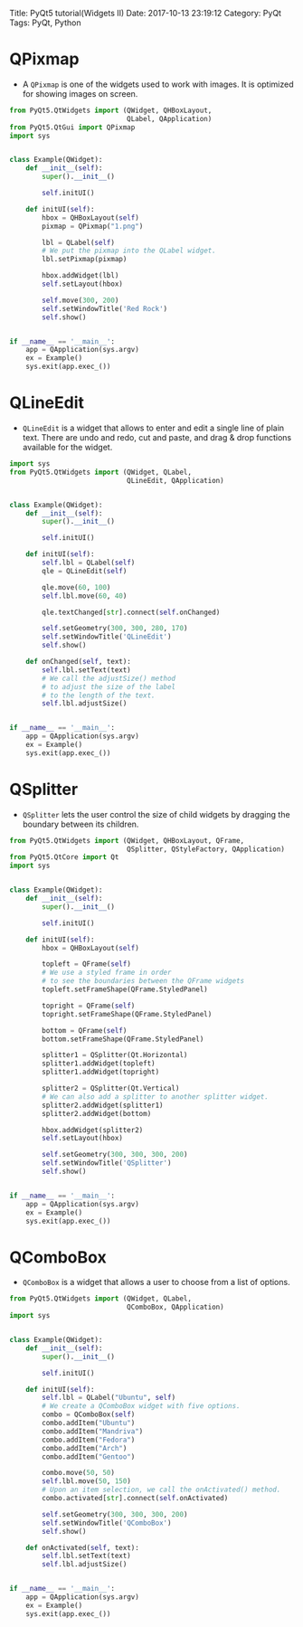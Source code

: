 Title: PyQt5 tutorial(Widgets II)
Date: 2017-10-13 23:19:12
Category: PyQt
Tags: PyQt, Python

QPixmap
=======

* A `QPixmap` is one of the widgets used to work with images. It is optimized for showing images on screen.

```python
from PyQt5.QtWidgets import (QWidget, QHBoxLayout,
                             QLabel, QApplication)
from PyQt5.QtGui import QPixmap
import sys


class Example(QWidget):
    def __init__(self):
        super().__init__()

        self.initUI()

    def initUI(self):
        hbox = QHBoxLayout(self)
        pixmap = QPixmap("1.png")

        lbl = QLabel(self)
        # We put the pixmap into the QLabel widget.
        lbl.setPixmap(pixmap)

        hbox.addWidget(lbl)
        self.setLayout(hbox)

        self.move(300, 200)
        self.setWindowTitle('Red Rock')
        self.show()


if __name__ == '__main__':
    app = QApplication(sys.argv)
    ex = Example()
    sys.exit(app.exec_())
```

QLineEdit
=========

* `QLineEdit` is a widget that allows to enter and edit a single line of plain text. There are undo and redo, cut and paste, and drag & drop functions available for the widget.

```python
import sys
from PyQt5.QtWidgets import (QWidget, QLabel,
                             QLineEdit, QApplication)


class Example(QWidget):
    def __init__(self):
        super().__init__()

        self.initUI()

    def initUI(self):
        self.lbl = QLabel(self)
        qle = QLineEdit(self)

        qle.move(60, 100)
        self.lbl.move(60, 40)

        qle.textChanged[str].connect(self.onChanged)

        self.setGeometry(300, 300, 280, 170)
        self.setWindowTitle('QLineEdit')
        self.show()

    def onChanged(self, text):
        self.lbl.setText(text)
        # We call the adjustSize() method
        # to adjust the size of the label
        # to the length of the text.
        self.lbl.adjustSize()


if __name__ == '__main__':
    app = QApplication(sys.argv)
    ex = Example()
    sys.exit(app.exec_())
```

QSplitter
=========

* `QSplitter` lets the user control the size of child widgets by dragging the boundary between its children.

```python
from PyQt5.QtWidgets import (QWidget, QHBoxLayout, QFrame,
                             QSplitter, QStyleFactory, QApplication)
from PyQt5.QtCore import Qt
import sys


class Example(QWidget):
    def __init__(self):
        super().__init__()

        self.initUI()

    def initUI(self):
        hbox = QHBoxLayout(self)

        topleft = QFrame(self)
        # We use a styled frame in order
        # to see the boundaries between the QFrame widgets
        topleft.setFrameShape(QFrame.StyledPanel)

        topright = QFrame(self)
        topright.setFrameShape(QFrame.StyledPanel)

        bottom = QFrame(self)
        bottom.setFrameShape(QFrame.StyledPanel)

        splitter1 = QSplitter(Qt.Horizontal)
        splitter1.addWidget(topleft)
        splitter1.addWidget(topright)

        splitter2 = QSplitter(Qt.Vertical)
        # We can also add a splitter to another splitter widget.
        splitter2.addWidget(splitter1)
        splitter2.addWidget(bottom)

        hbox.addWidget(splitter2)
        self.setLayout(hbox)

        self.setGeometry(300, 300, 300, 200)
        self.setWindowTitle('QSplitter')
        self.show()


if __name__ == '__main__':
    app = QApplication(sys.argv)
    ex = Example()
    sys.exit(app.exec_())
```

QComboBox
=========

* `QComboBox` is a widget that allows a user to choose from a list of options.

```python
from PyQt5.QtWidgets import (QWidget, QLabel,
                             QComboBox, QApplication)
import sys


class Example(QWidget):
    def __init__(self):
        super().__init__()

        self.initUI()

    def initUI(self):
        self.lbl = QLabel("Ubuntu", self)
        # We create a QComboBox widget with five options.
        combo = QComboBox(self)
        combo.addItem("Ubuntu")
        combo.addItem("Mandriva")
        combo.addItem("Fedora")
        combo.addItem("Arch")
        combo.addItem("Gentoo")

        combo.move(50, 50)
        self.lbl.move(50, 150)
        # Upon an item selection, we call the onActivated() method.
        combo.activated[str].connect(self.onActivated)

        self.setGeometry(300, 300, 300, 200)
        self.setWindowTitle('QComboBox')
        self.show()

    def onActivated(self, text):
        self.lbl.setText(text)
        self.lbl.adjustSize()


if __name__ == '__main__':
    app = QApplication(sys.argv)
    ex = Example()
    sys.exit(app.exec_())
```

